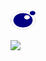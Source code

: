 <div style="display: inline_block"><br>
  <img align="center" alt="lua" height="30" width="40" src="https://raw.githubusercontent.com/devicons/devicon/master/icons/lua/lua-original.svg">
</div>
    <br><img src="https://github-readme-stats.vercel.app/api/top-langs/?username=mieusk&layout=compact&theme=apprentice&hide_border=true&bg_color=1e2124&card_width=384&line_height=40" width="300"/></td>
